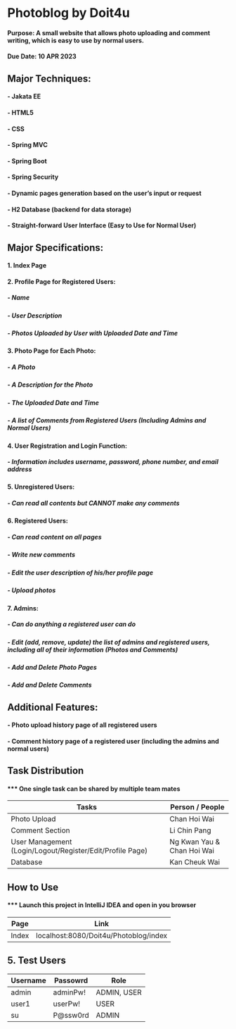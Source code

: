 # Photoblog by Doit4u
#### Purpose: A small website that allows photo uploading and comment writing, which is easy to use by normal users.
#### Due Date: 10 APR 2023

## Major Techniques:
#### - Jakata EE
#### - HTML5
#### - CSS
#### - Spring MVC
#### - Spring Boot
#### - Spring Security
#### - Dynamic pages generation based on the user’s input or request
#### - H2 Database (backend for data storage)
#### - Straight-forward User Interface (Easy to Use for Normal User)

## Major Specifications:
#### 1. Index Page
#### 2. Profile Page for Registered Users:
##### - Name
#####	- User Description
#####	- Photos Uploaded by User with Uploaded Date and Time
#### 3. Photo Page for Each Photo:
##### - A Photo
#####	- A Description for the Photo
#####	- The Uploaded Date and Time
#####	- A list of Comments from Registered Users (Including Admins and Normal Users)
#### 4. User Registration and Login Function:
#####	- Information includes username, password, phone number, and email address
#### 5. Unregistered Users:
#####	- Can read all contents but CANNOT make any comments
#### 6. Registered Users:
#####	- Can read content on all pages
#####	- Write new comments
#####	- Edit the user description of his/her profile page
#####	- Upload photos
#### 7. Admins:
#####	- Can do anything a registered user can do
#####	- Edit (add, remove, update) the list of admins and registered users, including all of their information (Photos and Comments)
#####	- Add and Delete Photo Pages
#####	- Add and Delete Comments

## Additional Features:
####	- Photo upload history page of all registered users
####	- Comment history page of a registered user (including the admins and normal users)

## Task Distribution
#### *** One single task can be shared by multiple team mates
| Tasks | Person / People |
| -| - |
| Photo Upload | Chan Hoi Wai |
| Comment Section  |  Li Chin Pang |
| User Management (Login/Logout/Register/Edit/Profile Page) | Ng Kwan Yau & Chan Hoi Wai |
| Database | Kan Cheuk Wai |

## How to Use
#### *** Launch this project in IntelliJ IDEA and open in you browser
| Page | Link |
| - | - |
| Index | localhost:8080/Doit4u/Photoblog/index |


## 5. Test Users
| Username | Passowrd | Role |
| - | - | - |
| admin | adminPw! | ADMIN, USER |
| user1 | userPw! | USER |
| su | P@ssw0rd | ADMIN |
